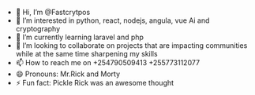 - 👋 Hi, I’m @Fastcrytpos
- 👀 I’m interested in python, react, nodejs, angula, vue Ai and cryptography
- 🌱 I’m currently learning laravel and php
- 💞️ I’m looking to collaborate on projects that are impacting communities while at the same time sharpening my skills
- 📫 How to reach me on +254790509413 +255773112077
- 😄 Pronouns: Mr.Rick and Morty
- ⚡ Fun fact: Pickle Rick was an awesome thought

<!---
Fastcrytpos/Fastcrytpos is a ✨ special ✨ repository because its `README.md` (this file) appears on your GitHub profile.
You can click the Preview link to take a look at your changes.
--->
